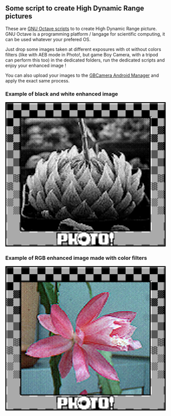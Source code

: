 ## Some script to create High Dynamic Range pictures

These are [GNU Octave scripts](https://octave.org/) to to create High Dynamic Range picture. GNU Octave is a programming platform / langage for scientific computing, it can be used whatever your prefered OS.

Just drop some images taken at different exposures with ot without colors filters (like with AEB mode in Photo!, but game Boy Camera, with a tripod can perform this too) in the dedicated folders, run the dedicated scripts and enjoy your enhanced image !

You can also upload your images to the [GBCamera Android Manager](https://github.com/Mraulio/GBCamera-Android-Manager) and apply the exact same process.

### Example of black and white enhanced image
![alt](/SD/Scripts_for_AEB_mode/Code_black_and_white/EAB_image.png)

### Example of RGB enhanced image made with color filters
![](/SD/Scripts_for_AEB_mode/Code_color_fusion/Color_fusion.png)
